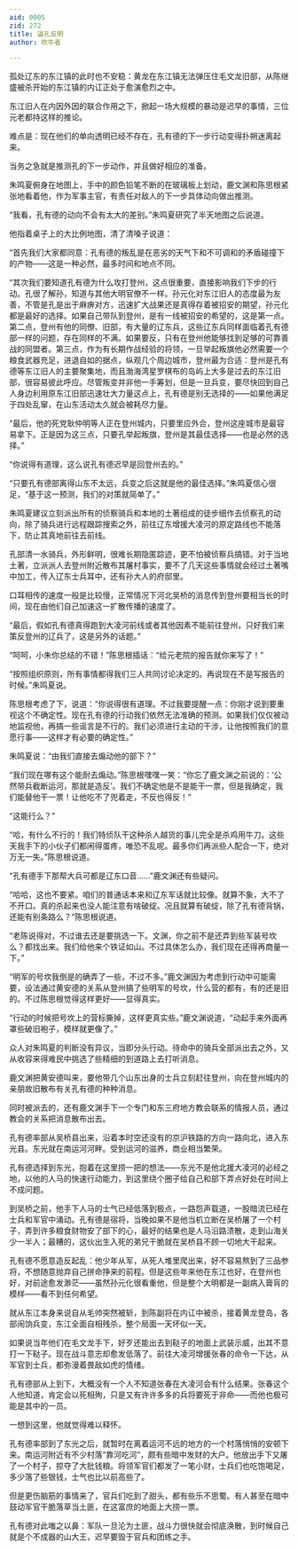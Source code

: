 ```yaml
---
aid: 0005
zid: 272
title: 逼孔反明
author: 吹牛者

---
```




  孤处辽东的东江镇的此时也不安稳：黄龙在东江镇无法弹压住毛文龙旧部，从陈继盛被杀开始的东江镇的内讧正处于愈演愈烈之中。

  东江旧人在内因外因的联合作用之下，掀起一场大规模的暴动是迟早的事情，三位元老都持这样的推论。

  难点是：现在他们的单向透明已经不存在，孔有德的下一步行动变得扑朔迷离起来。

  当务之急就是推测孔的下一步动作，并且做好相应的准备。

  朱鸣夏俯身在地图上，手中的颜色铅笔不断的在玻璃板上划动，鹿文渊和陈思根紧张地看着他，作为军事主官，有责任对敌人的下一步具体动向做出推测。

  “我看，孔有德的动向不会有太大的差别。”朱鸣夏研究了半天地图之后说道。

  他指着桌子上的大比例地图，清了清嗓子说道：

  “首先我们大家都同意：孔有德的叛乱是在恶劣的天气下和不可调和的矛盾碰撞下的产物——这是一种必然，最多时间和地点不同。

  “其次我们要知道孔有德为什么攻打登州，这点很重要，直接影响我们下步的行动。孔很了解孙，知道与其他大明官僚不一样。孙元化对东江旧人的态度最为友善，不管是孔是出于麻痹对方，迅速扩大战果还是真得存着被招安的期望，孙元化都是最好的选择。如果自己带队到登州，是有一线被招安的希望的，这是第一点。第二点，登州有他的同僚、旧部，有大量的辽东兵，这些辽东兵同样面临着孔有德部一样的问题，存在同样的不满。如果要反，只有在登州他能够找到足够的可靠善战的同盟者。第三点，作为有长期作战经验的将领，一旦举起叛旗他必然需要一个粮食武器充足，进退自如的据点，纵观几个周边城市，登州最为合适：登州是孔有德等东江旧人的主要聚集地，而且渤海湾星罗棋布的岛屿上大多是过去的东江旧部，很容易彼此呼应。尽管叛变并非他一手筹划，但是一旦兵变，要尽快回到自己人身边利用原东江旧部迅速壮大力量这点上，孔有德是别无选择的——如果他满足于四处乱窜，在山东活动太久就会被耗尽力量。

  “最后，他的死党耿仲明等人正在登州城内，只要里应外合，登州这座城市是最容易拿下。正是因为这三点，只要孔举起叛旗，登州是其最佳选择——也是必然的选择。”

  “你说得有道理，这么说孔有德迟早是回登州去的。”

  “只要孔有德部离得山东不太远，兵变之后这就是他的最佳选择。”朱鸣夏信心很足，“基于这一预测，我们的对策就简单了。”

  朱鸣夏建议立刻派出所有的侦察骑兵和本地的土著组成的徒步细作去侦察孔的动向，除了骑兵进行远程跟踪搜索之外，前往辽东增援大凌河的原定路线也不能落下，防止其真地前往去前线。

  孔部清一水骑兵，外形鲜明，很难长期隐匿踪迹，更不怕被侦察兵搞错。对于当地土著，立派派人去登州附近散布其屠村事实，要不了几天这些事情就会经过土著嘴中加工，传入辽东士兵耳中，还有孙大人的府邸里。

  口耳相传的速度一般是比较慢，正常情况下河北吴桥的消息传到登州要相当长的时间，现在由他们自己加速这一扩散传播的速度了。

  “最后，假如孔有德真得跑到大凌河前线或者其他因素不能前往登州，只好我们来策反登州的辽兵了，这是另外的话题。”

  “呵呵，小朱你总结的不错！”陈思根插话：“给元老院的报告就你来写了！”

  “按照组织原则，所有事情都得我们三人共同讨论决定的。再说现在不是写报告的时候。”朱鸣夏说。

  陈思根考虑了下，说道：“你说得很有道理。不过我要提醒一点：你刚才说到要重视这个不确定性。现在孔有德的行动我们依然无法准确的预测。如果我们仅仅被动地监视他，再搞一些谣言是不行的。我们必须进行主动的干涉，让他按照我们的意愿行事——这样才有必要的确定性。”

  朱鸣夏说：“由我们直接去煽动他的部下？”

  “我们现在哪有这个能耐去煽动。”陈思根嘿嘿一笑：“你忘了鹿文渊之前说的：‘公然带兵截断运河，那就是造反’。我们不确定他是不是能干一票，但是我确定，我们能替他干一票！让他吃不了兜着走，不反也得反！”

  “这能行么？”

  “哈，有什么不行的！我们特侦队干这种杀人越货的事儿完全是杀鸡用牛刀。这些天我手下的小伙子们都闲得蛋疼，唯恐不乱呢。最多你们再派些人配合一下，绝对万无一失。”陈思根说道。

  “孔有德手下那帮大兵可都是辽东口音……”鹿文渊还有些疑问。

  “哈哈，这也不要紧。咱们的普通话本来和辽东军话就比较像。就算不象，大不了不开口。真的杀起来也没人能注意有啥破绽。况且就算有破绽，除了孔有德背锅，还能有别条路么？”陈思根说道。

  “老陈说得对，不过谁去还是要挑选一下。文渊，你之前不是还弄到些军装号坎么？都找出来。我们给他来个铁证如山。不过具体怎么办，我们现在还得再商量一下。”

  “明军的号坎我倒是的确弄了一些，不过不多。”鹿文渊因为考虑到行动中可能需要，设法通过黄安德的关系从登州搞了些明军的号坎，什么营的都有，有的还是旧的。不过陈思根觉得这样更好——显得真实。

  “行动的时候把号坎上的营标撕掉，这样更真实些。”鹿文渊说道，“动起手来外面再罩些破旧袍子，模样就更像了。”

  众人对朱鸣夏的判断没有异议，当即分头行动。待命中的骑兵全部派出去之外，又从收容来得难民中挑选了些精细的到道路上去打听消息。

  鹿文渊把黄安德叫来，要他带几个山东出身的士兵立刻赶往登州，向在登州城内的亲朋故旧散布有关孔有德的种种消息。

  同时被派去的，还有鹿文渊手下一个专门和东三府地方教会联系的情报人员，通过教会的关系把消息散布出去。

  孔有德率部从吴桥县出来，沿着本时空还没有的京沪铁路的方向一路向北，进入东光县。东光就在南运河河畔。受到运河的滋养，商业相当繁荣。

  孔有德选择到东光，抱着在这里捞一把的想法——东光不是他北援大凌河的必经之地，以他的人马的快速行动能力，到这里绕个圈子给自己和部下弄点好处在时间上不成问题。

  到吴桥之前，他手下人马的士气已经低落到极点，一路怨声载道，一股暗流已经在士兵和军官中涌动。孔有德是宿将，当晚如果不是他当机立断在吴桥屠了一个村子，弄到许多粮食财物安了部下的心，最好的结果也是人马沿路溃散，走到山海关少一半人；最糟的，这伙出生入死的弟兄干脆就在吴桥县不顾一切地大干起来。

  孔有德不愿意造反起乱：他少年从军，从死人堆里爬出来，好不容易熬到了三品参将，不想随意抛弃自己拼命挣来的前程。但是这些年来他在东江也好，在登州也好，对前途愈发渺茫——虽然孙元化很看重他，但是整个大明都是一副病入膏肓的模样——看不到任何希望。

  就从东江本身来说自从毛帅突然被斩，到陈副将在内讧中被杀，接着黄龙登岛，各部闹饷兵变，东江全面自相残杀，整个局面一天坏似一天。

  如果说当年他们在毛文龙手下，好歹还能出去到鞑子的地面上武装示威，出其不意打一下鞑子。现在战斗意志却愈发低落了。前往大凌河增援张春的命令一下达，从军官到士兵，都弥漫着畏敌如虎的情绪。

  孔有德部从上到下，大概没有一个人不知道张春在大凌河会有什么结果。张春这个人他知道，肯定会以死相殉，只是又有许许多多的兵将要死于非命——而他也极可能是其中的一员。

  一想到这里，他就觉得难以释怀。

  孔有德率部到了东光之后，就暂时在离着运河不远的地方的一个村落悄悄的安顿下来。南运河附近有不少村落“靠河吃河”，颇有些暗中发财的大户。他放出手下又屠了一个村子，掠夺了大批钱粮。将领军官们都发了一笔小财，士兵们也吃饱喝足，多少落了些银钱，士气也比以前高些了。

  但是更伤脑筋的事情来了，官兵们吃到了甜头，都有些乐不思蜀。有人甚至在暗中鼓动军官干脆落草当土匪，在这富庶的地面上大捞一票。

  孔有德对此嗤之以鼻：军队一旦沦为土匪，战斗力很快就会彻底涣散，到时候自己就是个不成器的山大王，迟早要毁于官兵和团练之手。



